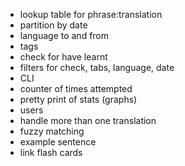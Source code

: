- lookup table for phrase:translation
- partition by date
- language to and from
- tags
- check for have learnt
- filters for check, tabs, language, date
- CLI
- counter of times attempted
- pretty print of stats (graphs)
- users
- handle more than one translation
- fuzzy matching
- example sentence
- link flash cards
